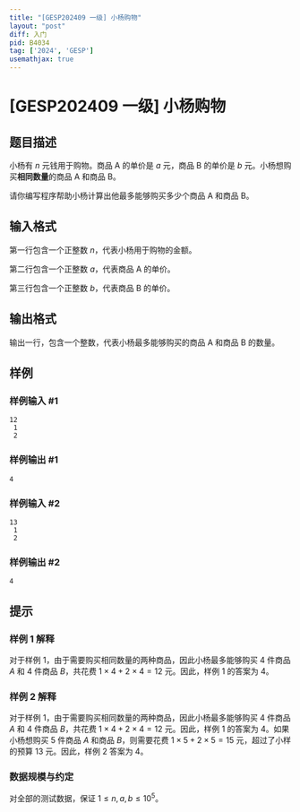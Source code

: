```yaml
---
title: "[GESP202409 一级] 小杨购物"
layout: "post"
diff: 入门
pid: B4034
tag: ['2024', 'GESP']
usemathjax: true
---
```


# [GESP202409 一级] 小杨购物
## 题目描述

小杨有 $n$ 元钱用于购物。商品 A 的单价是 $a$ 元，商品 B 的单价是 $b$ 元。小杨想购买**相同数量**的商品 A 和商品 B。

请你编写程序帮助小杨计算出他最多能够购买多少个商品 A 和商品 B。
## 输入格式


第一行包含一个正整数 $n$，代表小杨用于购物的金额。

第二行包含一个正整数 $a$，代表商品 A 的单价。

第三行包含一个正整数 $b$，代表商品 B 的单价。
## 输出格式


输出一行，包含一个整数，代表小杨最多能够购买的商品 A 和商品 B 的数量。

## 样例

### 样例输入 #1
```
12
 1
 2
```
### 样例输出 #1
```
4
```
### 样例输入 #2
```
13
 1
 2
```
### 样例输出 #2
```
4
```
## 提示

### 样例 1 解释

对于样例 1，由于需要购买相同数量的两种商品，因此⼩杨最多能够购买 $4$  件商品 $A$ 和 $4$ 件商品 $B$，共花费 $1 \times 4 + 2 \times 4 = 12$ 元。因此，样例 1 的答案为 $4$。

### 样例 2 解释

对于样例 1，由于需要购买相同数量的两种商品，因此⼩杨最多能够购买 $4$  件商品 $A$ 和 $4$ 件商品 $B$，共花费 $1 \times 4 + 2 \times 4 = 12$ 元。因此，样例 1 的答案为 $4$。如果小杨想购买 $5$ 件商品 $A$ 和商品 $B$，则需要花费 $1 \times 5 + 2 \times 5 = 15$ 元，超过了小样的预算 $13$ 元。因此，样例 2 答案为 $4$。

### 数据规模与约定

对全部的测试数据，保证 $1 \leq n,a,b \leq 10^5$。
